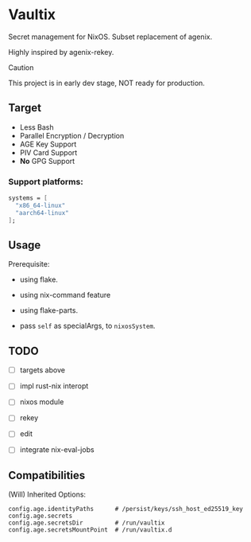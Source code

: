 # Vaultix

Secret management for NixOS. Subset replacement of agenix.

Highly inspired by agenix-rekey.

> [!CAUTION]
> This project is in early dev stage, NOT ready for production.

## Target

+ Less Bash
+ Parallel Encryption / Decryption
+ AGE Key Support
+ PIV Card Support
+ **No** GPG Support

### Support platforms:

```nix
systems = [
  "x86_64-linux"
  "aarch64-linux"
];
```

## Usage

Prerequisite:

+ using flake.

+ using nix-command feature

+ using flake-parts.

+ pass `self` as specialArgs, to `nixosSystem`.


## TODO

- [ ] targets above
- [ ] impl rust-nix interopt
- [ ] nixos module
- [ ] rekey
- [ ] edit
- [ ] integrate nix-eval-jobs


## Compatibilities

(Will) Inherited Options:

```
config.age.identityPaths      # /persist/keys/ssh_host_ed25519_key
config.age.secrets
config.age.secretsDir         # /run/vaultix
config.age.secretsMountPoint  # /run/vaultix.d
```
